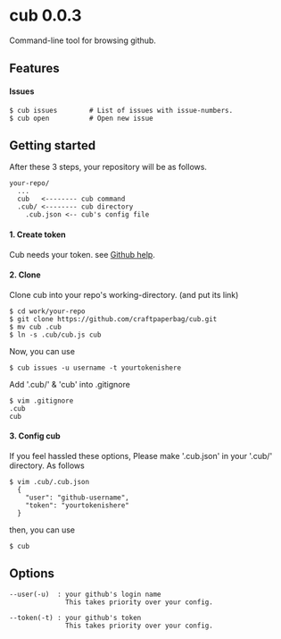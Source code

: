 # cub 0.0.3

Command-line tool for browsing github.

## Features

#### Issues

    $ cub issues        # List of issues with issue-numbers.
    $ cub open          # Open new issue

## Getting started

After these 3 steps,
your repository will be as follows.

    your-repo/
      ...
      cub   <-------- cub command
      .cub/ <-------- cub directory
        .cub.json <-- cub's config file

#### 1. Create token

Cub needs your token. see [Github help](https://help.github.com/articles/creating-an-access-token-for-command-line-use/).

#### 2. Clone

Clone cub into your repo's working-directory. (and put its link)

    $ cd work/your-repo
    $ git clone https://github.com/craftpaperbag/cub.git
    $ mv cub .cub
    $ ln -s .cub/cub.js cub

Now, you can use

    $ cub issues -u username -t yourtokenishere

Add '.cub/' & 'cub' into .gitignore

    $ vim .gitignore
    .cub
    cub

#### 3. Config cub

If you feel hassled these options,
Please make '.cub.json' in your '.cub/' directory.
As follows

    $ vim .cub/.cub.json
      {
        "user": "github-username",
        "token": "yourtokenishere"
      }

then, you can use

    $ cub

## Options

    --user(-u)  : your github's login name
                  This takes priority over your config.

    --token(-t) : your github's token
                  This takes priority over your config.

